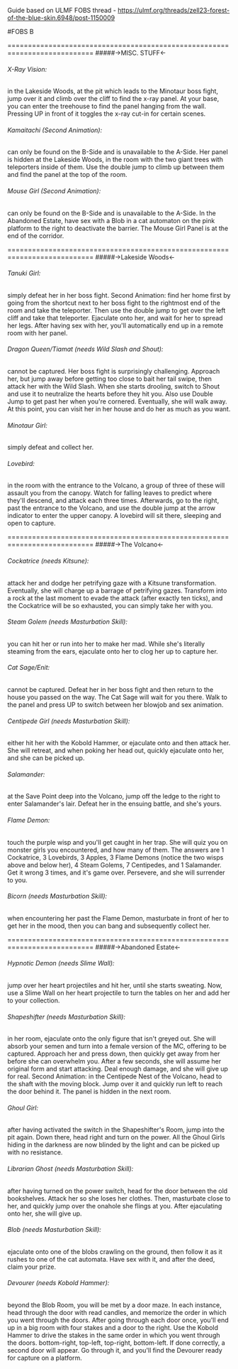 Guide based on ULMF FOBS thread - https://ulmf.org/threads/zell23-forest-of-the-blue-skin.6948/post-1150009

#FOBS B

===========================================================================
#####->MISC. STUFF<-
###### X-Ray Vision:
in the Lakeside Woods, at the pit which leads to the Minotaur boss fight, jump over it and climb
over the cliff to find the x-ray panel. At your base, you can enter the treehouse to find the
panel hanging from the wall. Pressing UP in front of it toggles the x-ray cut-in for certain
scenes.

###### Kamaitachi (Second Animation):
can only be found on the B-Side and is unavailable to the A-Side.
Her panel is hidden at the Lakeside Woods, in the room with the two giant trees with teleporters
inside of them. Use the double jump to climb up between them and find the panel at the top of the
room.

###### Mouse Girl (Second Animation):
can only be found on the B-Side and is unavailable to the A-Side.
In the Abandoned Estate, have sex with a Blob in a cat automaton on the pink platform to the right
to deactivate the barrier. The Mouse Girl Panel is at the end of the corridor.

===========================================================================
#####->Lakeside Woods<-

###### Tanuki Girl:
simply defeat her in her boss fight.
Second Animation: find her home first by going from the shortcut next to her boss fight to the
rightmost end of the room and take the teleporter. Then use the double jump to get over the left
cliff and take that teleporter. Ejaculate onto her, and wait for her to spread her legs. After
having sex with her, you'll automatically end up in a remote room with her panel.

###### Dragon Queen/Tiamat (needs Wild Slash and Shout):
cannot be captured.
Her boss fight is surprisingly challenging. Approach her, but jump away before getting too close
to bait her tail swipe, then attack her with the Wild Slash. When she starts drooling, switch to
Shout and use it to neutralize the hearts before they hit you. Also use Double Jump to get past
her when you're cornered. Eventually, she will walk away. At this point, you can visit her in her
house and do her as much as you want.

###### Minotaur Girl:
simply defeat and collect her.

###### Lovebird:
in the room with the entrance to the Volcano, a group of three of these will assault you from the
canopy. Watch for falling leaves to predict where they'll descend, and attack each three times.
Afterwards, go to the right, past the entrance to the Volcano, and use the double jump at the
arrow indicator to enter the upper canopy. A lovebird will sit there, sleeping and open to capture.

===========================================================================
#####->The Volcano<-

###### Cockatrice (needs Kitsune):
attack her and dodge her petrifying gaze with a Kitsune transformation. Eventually, she will
charge up a barrage of petrifying gazes. Transform into a rock at the last moment to evade the
attack (after exactly ten ticks), and the Cockatrice will be so exhausted, you can simply take her
with you.

###### Steam Golem (needs Masturbation Skill):
you can hit her or run into her to make her mad. While she's literally steaming from the ears,
ejaculate onto her to clog her up to capture her.

###### Cat Sage/Enit:
cannot be captured.
Defeat her in her boss fight and then return to the house you passed on the way. The Cat Sage will
wait for you there. Walk to the panel and press UP to switch between her blowjob and sex animation.

###### Centipede Girl (needs Masturbation Skill):
either hit her with the Kobold Hammer, or ejaculate onto and then attack her. She will retreat,
and when poking her head out, quickly ejaculate onto her, and she can be picked up.

###### Salamander:
at the Save Point deep into the Volcano, jump off the ledge to the right to enter Salamander's
lair. Defeat her in the ensuing battle, and she's yours.

###### Flame Demon:
touch the purple wisp and you'll get caught in her trap. She will quiz you on monster girls you
encountered, and how many of them. The answers are 1 Cockatrice, 3 Lovebirds, 3 Apples, 3 Flame
Demons (notice the two wisps above and below her), 4 Steam Golems, 7 Centipedes, and 1 Salamander.
Get it wrong 3 times, and it's game over. Persevere, and she will surrender to you.

###### Bicorn (needs Masturbation Skill):
when encountering her past the Flame Demon, masturbate in front of her to get her in the mood, then you
can bang and subsequently collect her.

===========================================================================
#####->Abandoned Estate<-

###### Hypnotic Demon (needs Slime Wall):
jump over her heart projectiles and hit her, until she starts sweating. Now, use a Slime Wall on
her heart projectile to turn the tables on her and add her to your collection.

###### Shapeshifter (needs Masturbation Skill):
in her room, ejaculate onto the only figure that isn't greyed out. She will absorb your semen and
turn into a female version of the MC, offering to be captured. Approach her and press down, then
quickly get away from her before she can overwhelm you. After a few seconds, she will assume her
original form and start attacking. Deal enough damage, and she will give up for real.
Second Animation: in the Centipede Nest of the Volcano, head to the shaft with the moving block.
Jump over it and quickly run left to reach the door behind it. The panel is hidden in the next
room.

###### Ghoul Girl:
after having activated the switch in the Shapeshifter's Room, jump into the pit again. Down there,
head right and turn on the power. All the Ghoul Girls hiding in the darkness are now blinded by
the light and can be picked up with no resistance.

###### Librarian Ghost (needs Masturbation Skill):
after having turned on the power switch, head for the door between the old bookshelves. Attack her
so she loses her clothes. Then, masturbate close to her, and quickly jump over the onahole she
flings at you. After ejaculating onto her, she will give up.

###### Blob (needs Masturbation Skill):
ejaculate onto one of the blobs crawling on the ground, then follow it as it rushes to one of the
cat automata. Have sex with it, and after the deed, claim your prize.

###### Devourer (needs Kobold Hammer):
beyond the Blob Room, you will be met by a door maze. In each instance, head through the door with
read candles, and memorize the order in which you went through the doors. After going through each
door once, you'll end up in a big room with four stakes and a door to the right. Use the Kobold
Hammer to drive the stakes in the same order in which you went through the doors. bottom-right,
top-left, top-right, bottom-left. If done correctly, a second door will appear. Go through it, and
you'll find the Devourer ready for capture on a platform.